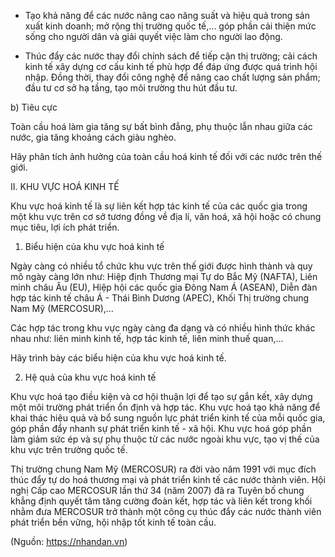 - Tạo khả năng để các nước nâng cao năng suất và hiệu quả trong sản xuất kinh doanh; mở rộng thị trường quốc tế,... góp phần cải thiện mức sống cho người dân và giải quyết việc làm cho người lao động.

- Thúc đẩy các nước thay đổi chính sách để tiếp cận thị trường; cải cách kinh tế xây dựng cơ cấu kinh tế phù hợp để đáp ứng được quá trình hội nhập. Đồng thời, thay đổi công nghệ để nâng cao chất lượng sản phẩm; đầu tư cơ sở hạ tầng, tạo môi trường thu hút đầu tư.

b) Tiêu cực

Toàn cầu hoá làm gia tăng sự bất bình đẳng, phụ thuộc lẫn nhau giữa các nước, gia tăng khoảng cách giàu nghèo.

Hãy phân tích ảnh hưởng của toàn cầu hoá kinh tế đối với các nước trên thế giới.

II. KHU VỰC HOÁ KINH TẾ

Khu vực hoá kinh tế là sự liên kết hợp tác kinh tế của các quốc gia trong một khu vực trên cơ sở tương đồng về địa lí, văn hoá, xã hội hoặc có chung mục tiêu, lợi ích phát triển.

1. Biểu hiện của khu vực hoá kinh tế

Ngày càng có nhiều tổ chức khu vực trên thế giới được hình thành và quy mô ngày càng lớn như: Hiệp định Thương mại Tự do Bắc Mỹ (NAFTA), Liên minh châu Âu (EU), Hiệp hội các quốc gia Đông Nam Á (ASEAN), Diễn đàn hợp tác kinh tế châu Á - Thái Bình Dương (APEC), Khối Thị trường chung Nam Mỹ (MERCOSUR),...

Các hợp tác trong khu vực ngày càng đa dạng và có nhiều hình thức khác nhau như: liên minh kinh tế, hợp tác kinh tế, liên minh thuế quan,...

Hãy trình bày các biểu hiện của khu vực hoá kinh tế.

2. Hệ quả của khu vực hoá kinh tế

Khu vực hoá tạo điều kiện và cơ hội thuận lợi để tạo sự gắn kết, xây dựng một môi trường phát triển ổn định và hợp tác. Khu vực hoá tạo khả năng để khai thác hiệu quả và bổ sung nguồn lực phát triển kinh tế của mỗi quốc gia, góp phần đẩy nhanh sự phát triển kinh tế - xã hội. Khu vực hoá góp phần làm giảm sức ép và sự phụ thuộc từ các nước ngoài khu vực, tạo vị thế của khu vực trên trường quốc tế.

Thị trường chung Nam Mỹ (MERCOSUR) ra đời vào năm 1991 với mục đích thúc đẩy tự do hoá thương mại và phát triển kinh tế các nước thành viên. Hội nghị Cấp cao MERCOSUR lần thứ 34 (năm 2007) đã ra Tuyên bố chung khẳng định quyết tâm tăng cường đoàn kết, hợp tác và liên kết trong khối nhằm đưa MERCOSUR trở thành một công cụ thúc đẩy các nước thành viên phát triển bền vững, hội nhập tốt kinh tế toàn cầu.

(Nguồn: https://nhandan.vn)